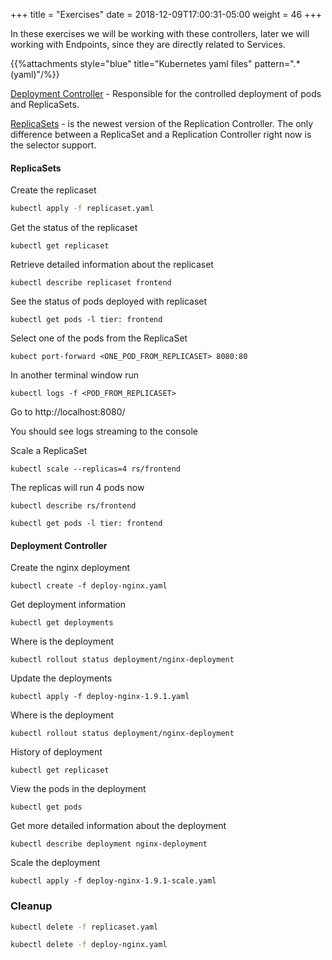 +++
title = "Exercises"
date = 2018-12-09T17:00:31-05:00
weight = 46
+++

In these exercises we will be working with these controllers, later we will working with Endpoints, since they are directly related to Services.

{{%attachments style="blue" title="Kubernetes yaml files" pattern=".*(yaml)"/%}}
   
[Deployment Controller](https://kubernetes.io/docs/concepts/workloads/controllers/deployment/) - Responsible for the controlled deployment of pods and ReplicaSets.

[ReplicaSets](https://kubernetes.io/docs/concepts/workloads/controllers/replicaset/) -  is the newest version of the Replication Controller. The only difference between a ReplicaSet and a Replication Controller right now is the selector support.

#### ReplicaSets

Create the replicaset
```bash
kubectl apply -f replicaset.yaml
```

Get the status of the replicaset
```
kubectl get replicaset
```

Retrieve detailed information about the replicaset
```
kubectl describe replicaset frontend
```

See the status of pods deployed with replicaset
```
kubectl get pods -l tier: frontend
```

Select one of the pods from the ReplicaSet

```
kubect port-forward <ONE_POD_FROM_REPLICASET> 8080:80
```

In another terminal window run

```
kubectl logs -f <POD_FROM_REPLICASET>
```

Go to http://localhost:8080/

You should see logs streaming to the console

Scale a ReplicaSet
```
kubectl scale --replicas=4 rs/frontend
```

The replicas will run 4 pods now
```
kubectl describe rs/frontend
```

```
kubectl get pods -l tier: frontend

```

#### Deployment Controller

Create the nginx deployment
```
kubectl create -f deploy-nginx.yaml
```

Get deployment information
```
kubectl get deployments
```
Where is the deployment
```
kubectl rollout status deployment/nginx-deployment
```

Update the deployments
```
kubectl apply -f deploy-nginx-1.9.1.yaml 
```
Where is the deployment
```
kubectl rollout status deployment/nginx-deployment
```

History of deployment
```
kubectl get replicaset
```

View the pods in the deployment
```
kubectl get pods
```

Get more detailed information about the deployment
```
kubectl describe deployment nginx-deployment
```

Scale the deployment
```
kubectl apply -f deploy-nginx-1.9.1-scale.yaml 
```

### Cleanup

```bash
kubectl delete -f replicaset.yaml

kubectl delete -f deploy-nginx.yaml

```


